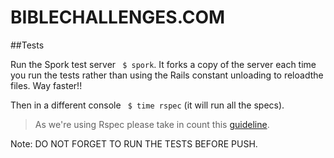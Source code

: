 BIBLECHALLENGES.COM
==================

##Tests

Run the Spork test server ` $ spork`. It forks a copy of the server each time you run the tests rather than using the Rails constant unloading to reloadthe files. Way faster!!

Then in a different console ` $ time rspec` (it will run all the specs).

> As we're using Rspec please take in count this [guideline](http://betterspecs.org/).
>

Note: DO NOT FORGET TO RUN THE TESTS BEFORE PUSH.
